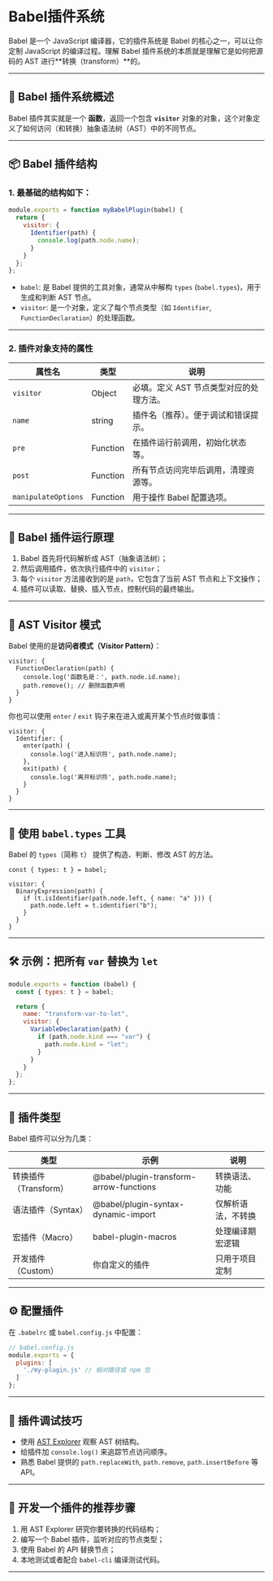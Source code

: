 # Babel插件系统

Babel 是一个 JavaScript 编译器，它的插件系统是 Babel 的核心之一，可以让你定制 JavaScript 的编译过程。理解 Babel 插件系统的本质就是理解它是如何把源码的 AST 进行\*\*转换（transform）\*\*的。

---

## 🌱 Babel 插件系统概述

Babel 插件其实就是一个 **函数**，返回一个包含 **`visitor`** 对象的对象，这个对象定义了如何访问（和转换）抽象语法树（AST）中的不同节点。

---

## 📦 Babel 插件结构

### 1. 最基础的结构如下：

```js
module.exports = function myBabelPlugin(babel) {
  return {
    visitor: {
      Identifier(path) {
        console.log(path.node.name);
      }
    }
  };
};
```

* `babel`: 是 Babel 提供的工具对象，通常从中解构 `types` (`babel.types`)，用于生成和判断 AST 节点。
* `visitor`: 是一个对象，定义了每个节点类型（如 `Identifier`, `FunctionDeclaration`）的处理函数。

---

### 2. 插件对象支持的属性

| 属性名                 | 类型       | 说明                     |
|---------------------|----------|------------------------|
| `visitor`           | Object   | 必填。定义 AST 节点类型对应的处理方法。 |
| `name`              | string   | 插件名（推荐）。便于调试和错误提示。     |
| `pre`               | Function | 在插件运行前调用，初始化状态等。       |
| `post`              | Function | 所有节点访问完毕后调用，清理资源等。     |
| `manipulateOptions` | Function | 用于操作 Babel 配置选项。       |

---

## 🧠 Babel 插件运行原理

1. Babel 首先将代码解析成 AST（抽象语法树）；
2. 然后调用插件，依次执行插件中的 `visitor`；
3. 每个 `visitor` 方法接收到的是 `path`，它包含了当前 AST 节点和上下文操作；
4. 插件可以读取、替换、插入节点，控制代码的最终输出。

---

## 👣 AST Visitor 模式

Babel 使用的是**访问者模式（Visitor Pattern）**：

```
visitor: {
  FunctionDeclaration(path) {
    console.log('函数名是：', path.node.id.name);
    path.remove(); // 删除函数声明
  }
}
```

你也可以使用 `enter` / `exit` 钩子来在进入或离开某个节点时做事情：

```
visitor: {
  Identifier: {
    enter(path) {
      console.log('进入标识符', path.node.name);
    },
    exit(path) {
      console.log('离开标识符', path.node.name);
    }
  }
}
```

---

## 🔧 使用 `babel.types` 工具

Babel 的 `types`（简称 `t`） 提供了构造、判断、修改 AST 的方法。

```
const { types: t } = babel;

visitor: {
  BinaryExpression(path) {
    if (t.isIdentifier(path.node.left, { name: "a" })) {
      path.node.left = t.identifier("b");
    }
  }
}
```

---

## 🛠 示例：把所有 `var` 替换为 `let`

```js
module.exports = function (babel) {
  const { types: t } = babel;

  return {
    name: "transform-var-to-let",
    visitor: {
      VariableDeclaration(path) {
        if (path.node.kind === "var") {
          path.node.kind = "let";
        }
      }
    }
  };
};
```

---

## 🧩 插件类型

Babel 插件可以分为几类：

| 类型              | 示例                                      | 说明        |
|-----------------|-----------------------------------------|-----------|
| 转换插件（Transform） | @babel/plugin-transform-arrow-functions | 转换语法、功能   |
| 语法插件（Syntax）    | @babel/plugin-syntax-dynamic-import     | 仅解析语法，不转换 |
| 宏插件（Macro）      | babel-plugin-macros                     | 处理编译期宏逻辑  |
| 开发插件（Custom）    | 你自定义的插件                                 | 只用于项目定制   |

---

## ⚙️ 配置插件

在 `.babelrc` 或 `babel.config.js` 中配置：

```js
// babel.config.js
module.exports = {
  plugins: [
    './my-plugin.js' // 相对路径或 npm 包
  ]
};
```

---

## 🧪 插件调试技巧

* 使用 [AST Explorer](https://astexplorer.net/) 观察 AST 树结构。
* 给插件加 `console.log()` 来追踪节点访问顺序。
* 熟悉 Babel 提供的 `path.replaceWith`, `path.remove`, `path.insertBefore` 等 API。

---

## 🧩 开发一个插件的推荐步骤

1. 用 AST Explorer 研究你要转换的代码结构；
2. 编写一个 Babel 插件，监听对应的节点类型；
3. 使用 Babel 的 API 替换节点；
4. 本地测试或者配合 `babel-cli` 编译测试代码。

---
